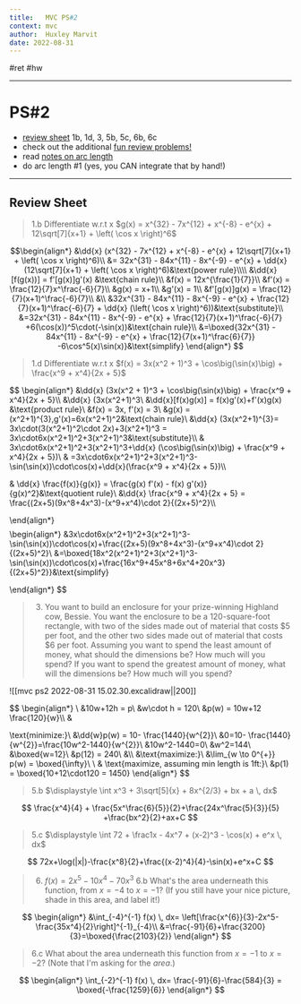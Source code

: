 ```yaml
---
title:   MVC PS#2
context: mvc
author:  Huxley Marvit
date: 2022-08-31
---
```


#ret  #hw 
$\newcommand{\dd}[2][]{\frac{d#1}{d#2}}$
***

# PS#2

- [review sheet](https://www.overleaf.com/project/6126e06c5485f02584d35c7b) 1b, 1d, 3, 5b, 5c, 6b, 6c
- check out the additional [fun review problems!](https://nuevaschool.instructure.com/courses/4424/files/506275?wrap=1)
- read [notes on arc length](https://www.overleaf.com/project/60f50ba561888612164e14b3)
- do arc length #1 (yes, you CAN integrate that by hand!)

***

## Review Sheet
> 1.b Differentiate w.r.t x $g(x) = x^{32} - 7x^{12} + x^{-8} - e^{x} + 12\sqrt[7]{x+1} + \left( \cos x \right)^6$

 $$\begin{align*}
	&\dd{x} (x^{32} - 7x^{12} + x^{-8} - e^{x} + 12\sqrt[7]{x+1} + \left( \cos x \right)^6)\\
&= 32x^{31} - 84x^{11} - 8x^{-9} - e^{x} + \dd{x} (12\sqrt[7]{x+1} + \left( \cos x \right)^6)&\text{power rule}\\\\
&\dd{x} [f(g(x))] = f'[g(x)]g'(x) &\text{chain rule}\\
&f(x) = 12x^{\frac{1}{7}}\\ 
&f'(x) = \frac{12}{7}x^\frac{-6}{7}\\
&g(x) = x+1\\
&g'(x) = 1\\
&f'[g(x)]g(x) = \frac{12}{7}(x+1)^\frac{-6}{7}\\
&\\
&32x^{31} - 84x^{11} - 8x^{-9} - e^{x} + \frac{12}{7}(x+1)^\frac{-6}{7} + \dd{x} (\left( \cos x \right)^6))&\text{substitute}\\
&=32x^{31} - 84x^{11} - 8x^{-9} - e^{x} + \frac{12}{7}(x+1)^\frac{-6}{7} +6(\cos(x))^5\cdot(-\sin(x))&\text{chain rule}\\
&=\boxed{32x^{31} - 84x^{11} - 8x^{-9} - e^{x} + \frac{12}{7(x+1)^\frac{6}{7}} -6\cos^5(x)\sin(x)}&\text{simplify}
\end{align*}
$$

> 1.d Differentiate w.r.t x $f(x) = 3x(x^2 + 1)^3 + \cos\big(\sin(x)\big) + \frac{x^9 + x^4}{2x + 5}$

$$
\begin{align*}
	&\dd{x} (3x(x^2 + 1)^3 + \cos\big(\sin(x)\big) + \frac{x^9 + x^4}{2x + 5}\\\\
	&\dd{x} (3x(x^2+1)^3\\
&\dd{x}[f(x)g(x)] = f(x)g'(x)+f'(x)g(x) &\text{product rule}\\
&f(x) = 3x, f'(x) = 3\\
&g(x) = (x^2+1)^{3},g'(x)=6x(x^2+1)^2&\text{chain rule}\\
&\dd{x} (3x(x^2+1)^{3}=
3x\cdot(3(x^2+1)^2\cdot 2x)+3(x^2+1)^3 = 3x\cdot6x(x^2+1)^2+3(x^2+1)^3&\text{substitute}\\\\
& 3x\cdot6x(x^2+1)^2+3(x^2+1)^3+\dd{x} (\cos\big(\sin(x)\big) + \frac{x^9 + x^4}{2x + 5})\\
& =3x\cdot6x(x^2+1)^2+3(x^2+1)^3-\sin(\sin(x))\cdot\cos(x)+\dd{x}(\frac{x^9 + x^4}{2x + 5})\\\\

& \dd{x} \frac{f(x)}{g(x)} = \frac{g(x) f'(x) - f(x) g'(x)}{g(x)^2}&\text{quotient rule}\\
&\dd{x} \frac{x^9 + x^4}{2x + 5} = \frac{(2x+5)(9x^8+4x^3)-(x^9+x^4)\cdot 2}{(2x+5)^2}\\\\


\end{align*}
$$
$$\begin{align*}
&3x\cdot6x(x^2+1)^2+3(x^2+1)^3-\sin(\sin(x))\cdot\cos(x)+\frac{(2x+5)(9x^8+4x^3)-(x^9+x^4)\cdot 2}{(2x+5)^2}\\
&=\boxed{18x^2(x^2+1)^2+3(x^2+1)^3-\sin(\sin(x))\cdot\cos(x)+\frac{16x^9+45x^8+6x^4+20x^3}{(2x+5)^2}}&\text{simplify}

\end{align*}
$$
> 3. You want to build an enclosure for your prize-winning Highland cow, Bessie. You want the enclosure to be a 120-square-foot rectangle, with two of the sides made out of material that costs $5 per foot, and the other two sides made out of material that costs $6 per foot. Assuming you want to spend the least amount of money, what should the dimensions be? How much will you spend? If you []()want to spend the greatest amount of money, what will the dimensions be? How much will you spend?

![[mvc ps2 2022-08-31 15.02.30.excalidraw||200]]

$$
\begin{align*} \\
&10w+12h = p\\
&w\cdot h = 120\\
&p(w) = 10w+12 \frac{120}{w}\\\\
&

\text{minimize:}\\
&\dd{w}p(w) = 10- \frac{1440}{w^{2}}\\
&0=10- \frac{1440}{w^{2}}=\frac{10w^2-1440}{w^{2}}\\
&10w^2-1440=0\\
&w^2=144\\
&\boxed{w=12}\\
&p(12) = 240\\
&\\\\
&\text{maximize:}\\
&\lim_{w \to 0^{+}} p(w) = \boxed{\infty}\\
\\
&
\text{maximize, assuming min length is 1ft:}\\
&p(1) = \boxed{10+12\cdot120 = 1450}
\end{align*}
$$
> 5.b $\displaystyle \int x^3 + 3\sqrt[5]{x} + 8x^{2/3} + bx + a \, dx$

$$
\frac{x^4}{4} + \frac{5x^\frac{6}{5}}{2}+\frac{24x^\frac{5}{3}}{5}
+\frac{bx^2}{2}+ax+C
$$
> 5.c  $\displaystyle \int  72 + \frac1x - 4x^7 + (x-2)^3 - \cos(x) + e^x \, dx$

$$
72x+\log(|x|)-\frac{x^8}{2}+\frac{(x-2)^4}{4}-\sin(x)+e^x+C
$$
> 6. $f(x) = 2x^{5} - 10x^{4} - 70x^{3}$
> 6.b What's the area underneath this function, from $x=-4$ to $x=-1$? (If you still have your nice picture, shade in this area, and label it!)

$$
\begin{align*}
&\int_{-4}^{-1} f(x) \, dx= \left[\frac{x^{6}}{3}-2x^5-\frac{35x^4}{2}\right]^{-1}_{-4}\\
&=\frac{-91}{6}+\frac{3200}{3}=\boxed{\frac{2103}{2}}
\end{align*}
$$
> 6.c What about the area underneath this function from $x=-1$ to $x=-2$? (Note that I'm asking for the *area*.)

$$
\begin{align*}
\int_{-2}^{-1} f(x) \, dx= \frac{-91}{6}-\frac{584}{3} = \boxed{-\frac{1259}{6}}
\end{align*}
$$

